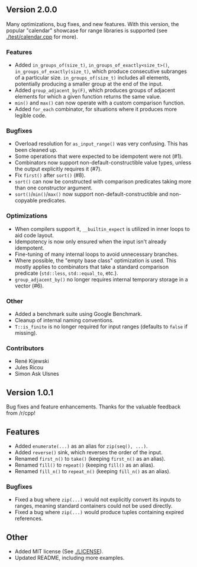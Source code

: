 ## Version 2.0.0

Many optimizations, bug fixes, and new features. With this version, the popular "calendar" showcase
for range libraries is supported (see [./test/calendar.cpp](calendar.cpp) for more).

### Features

- Added `in_groups_of(size_t)`, `in_groups_of_exactly<size_t>()`, `in_groups_of_exactly(size_t)`,
  which produce consecutive subranges of a particular size. `in_groups_of(size_t)` includes all
  elements, potentially producing a smaller group at the end of the input.
- Added `group_adjacent_by(F)`, which produces groups of adjacent elements for which a given
  function returns the same value.
- `min()` and `max()` can now operate with a custom comparison function.
- Added `for_each` combinator, for situations where it produces more legible code.


### Bugfixes

- Overload resolution for `as_input_range()` was very confusing. This has been cleaned up.
- Some operations that were expected to be idempotent were not (#1).
- Combinators now support non-default-constructible value types, unless the output explicitly
  requires it (#7).
- Fix `first()` after `sort()` (#8).
- `sort()` can now be constructed with comparison predicates taking more than one constructor
  argument.
- `sort()`/`min()`/`max()` now support non-default-constructible and non-copyable predicates.

### Optimizations

- When compilers support it, `__builtin_expect` is utilized in inner loops to aid code layout.
- Idempotency is now only ensured when the input isn't already idempotent.
- Fine-tuning of many internal loops to avoid unnecessary branches.
- Where possible, the "empty base class" optimization is used. This mostly applies to combinators
  that take a standard comparison predicate (`std::less`, `std::equal_to`, etc.).
- `group_adjacent_by()` no longer requires internal temporary storage in a vector (#6).

### Other

- Added a benchmark suite using Google Benchmark.
- Cleanup of internal naming conventions.
- `T::is_finite` is no longer required for input ranges (defaults to `false` if missing).

### Contributors

- René Kijewski
- Jules Ricou
- Simon Ask Ulsnes

## Version 1.0.1

Bug fixes and feature enhancements. Thanks for the valuable feedback from /r/cpp!

## Features

- Added `enumerate(...)` as an alias for `zip(seq(), ...)`.
- Added `reverse()` sink, which reverses the order of the input.
- Renamed `first_n()` to `take()` (keeping `first_n()` as an alias).
- Renamed `fill()` to `repeat()` (keeping `fill()` as an alias).
- Renamed `fill_n()` to `repeat_n()` (keeping `fill_n()` as an alias).

### Bugfixes

- Fixed a bug where `zip(...)` would not explicitly convert its inputs to ranges, meaning standard
  containers could not be used directly.
- Fixed a bug where `zip(...)` would produce tuples containing expired references.

## Other

- Added MIT license (See [./LICENSE](LICENSE)).
- Updated README, including more examples.
